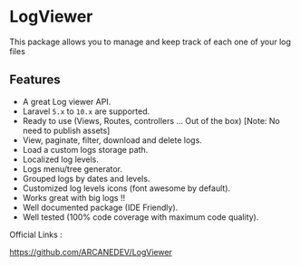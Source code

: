 # LogViewer
This package allows you to manage and keep track of each one of your log files

## Features

- A great Log viewer API.
- Laravel `5.x` to `10.x` are supported.
- Ready to use (Views, Routes, controllers &hellip; Out of the box) [Note: No need to publish assets]
- View, paginate, filter, download and delete logs.
- Load a custom logs storage path.
- Localized log levels.
- Logs menu/tree generator.
- Grouped logs by dates and levels.
- Customized log levels icons (font awesome by default).
- Works great with big logs !!
- Well documented package (IDE Friendly).
- Well tested (100% code coverage with maximum code quality).


Official Links : 

https://github.com/ARCANEDEV/LogViewer
